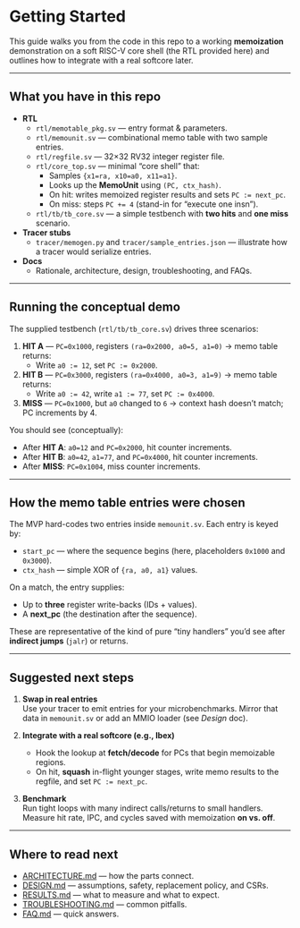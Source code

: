 # Getting Started

This guide walks you from the code in this repo to a working **memoization** demonstration on a soft RISC-V core shell (the RTL provided here) and outlines how to integrate with a real softcore later.

---

## What you have in this repo

- **RTL**
  - `rtl/memotable_pkg.sv` — entry format & parameters.
  - `rtl/memounit.sv` — combinational memo table with two sample entries.
  - `rtl/regfile.sv` — 32×32 RV32 integer register file.
  - `rtl/core_top.sv` — minimal “core shell” that:
    - Samples `{x1=ra, x10=a0, x11=a1}`.
    - Looks up the **MemoUnit** using `(PC, ctx_hash)`.
    - On hit: writes memoized register results and sets `PC := next_pc`.
    - On miss: steps `PC += 4` (stand-in for “execute one insn”).
  - `rtl/tb/tb_core.sv` — a simple testbench with **two hits** and **one miss** scenario.
- **Tracer stubs**
  - `tracer/memogen.py` and `tracer/sample_entries.json` — illustrate how a tracer would serialize entries.
- **Docs**
  - Rationale, architecture, design, troubleshooting, and FAQs.

---

## Running the conceptual demo

The supplied testbench (`rtl/tb/tb_core.sv`) drives three scenarios:

1. **HIT A** — `PC=0x1000`, registers `(ra=0x2000, a0=5, a1=0)` → memo table returns:
   - Write `a0 := 12`, set `PC := 0x2000`.
2. **HIT B** — `PC=0x3000`, registers `(ra=0x4000, a0=3, a1=9)` → memo table returns:
   - Write `a0 := 42`, write `a1 := 77`, set `PC := 0x4000`.
3. **MISS** — `PC=0x1000`, but `a0` changed to `6` → context hash doesn’t match; PC increments by 4.

You should see (conceptually):
- After **HIT A**: `a0=12` and `PC=0x2000`, hit counter increments.
- After **HIT B**: `a0=42`, `a1=77`, and `PC=0x4000`, hit counter increments.
- After **MISS**: `PC=0x1004`, miss counter increments.

---

## How the memo table entries were chosen

The MVP hard-codes two entries inside `memounit.sv`. Each entry is keyed by:
- `start_pc` — where the sequence begins (here, placeholders `0x1000` and `0x3000`).
- `ctx_hash` — simple XOR of `{ra, a0, a1}` values.

On a match, the entry supplies:
- Up to **three** register write-backs (IDs + values).
- A **next_pc** (the destination after the sequence).

These are representative of the kind of pure “tiny handlers” you’d see after **indirect jumps** (`jalr`) or returns.

---

## Suggested next steps

1. **Swap in real entries**  
   Use your tracer to emit entries for your microbenchmarks. Mirror that data in `memounit.sv` or add an MMIO loader (see *Design* doc).

2. **Integrate with a real softcore (e.g., Ibex)**  
   - Hook the lookup at **fetch/decode** for PCs that begin memoizable regions.
   - On hit, **squash** in-flight younger stages, write memo results to the regfile, and set `PC := next_pc`.

3. **Benchmark**  
   Run tight loops with many indirect calls/returns to small handlers. Measure hit rate, IPC, and cycles saved with memoization **on vs. off**.

---

## Where to read next

- [ARCHITECTURE.md](./ARCHITECTURE.md) — how the parts connect.
- [DESIGN.md](./DESIGN.md) — assumptions, safety, replacement policy, and CSRs.
- [RESULTS.md](./RESULTS.md) — what to measure and what to expect.
- [TROUBLESHOOTING.md](./TROUBLESHOOTING.md) — common pitfalls.
- [FAQ.md](./FAQ.md) — quick answers.

